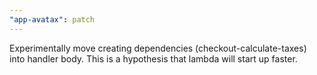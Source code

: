 ```yaml
---
"app-avatax": patch
---
```


Experimentally move creating dependencies (checkout-calculate-taxes) into handler body. This is a hypothesis that lambda will start up faster.
